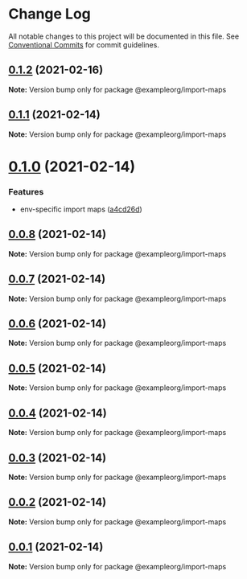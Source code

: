# Change Log

All notable changes to this project will be documented in this file.
See [Conventional Commits](https://conventionalcommits.org) for commit guidelines.

## [0.1.2](https://github.com/petermikitsh/learn-single-spa/compare/v0.1.1...v0.1.2) (2021-02-16)

**Note:** Version bump only for package @exampleorg/import-maps





## [0.1.1](https://github.com/petermikitsh/learn-single-spa/compare/v0.1.0...v0.1.1) (2021-02-14)

**Note:** Version bump only for package @exampleorg/import-maps





# [0.1.0](https://github.com/petermikitsh/learn-single-spa/compare/v0.0.8...v0.1.0) (2021-02-14)


### Features

* env-specific import maps ([a4cd26d](https://github.com/petermikitsh/learn-single-spa/commit/a4cd26d4f255b3784f6e381cd399ff422ef82acf))





## [0.0.8](https://github.com/petermikitsh/learn-single-spa/compare/v0.0.7...v0.0.8) (2021-02-14)

**Note:** Version bump only for package @exampleorg/import-maps





## [0.0.7](https://github.com/petermikitsh/learn-single-spa/compare/v0.0.6...v0.0.7) (2021-02-14)

**Note:** Version bump only for package @exampleorg/import-maps





## [0.0.6](https://github.com/petermikitsh/learn-single-spa/compare/v0.0.5...v0.0.6) (2021-02-14)

**Note:** Version bump only for package @exampleorg/import-maps





## [0.0.5](https://github.com/petermikitsh/learn-single-spa/compare/v0.0.4...v0.0.5) (2021-02-14)

**Note:** Version bump only for package @exampleorg/import-maps





## [0.0.4](https://github.com/petermikitsh/learn-single-spa/compare/v0.0.3...v0.0.4) (2021-02-14)

**Note:** Version bump only for package @exampleorg/import-maps





## [0.0.3](https://github.com/petermikitsh/learn-single-spa/compare/v0.0.2...v0.0.3) (2021-02-14)

**Note:** Version bump only for package @exampleorg/import-maps





## [0.0.2](https://github.com/petermikitsh/learn-single-spa/compare/v0.0.1...v0.0.2) (2021-02-14)

**Note:** Version bump only for package @exampleorg/import-maps





## [0.0.1](https://github.com/petermikitsh/learn-single-spa/compare/v0.0.0-canary-f520365...v0.0.1) (2021-02-14)

**Note:** Version bump only for package @exampleorg/import-maps
